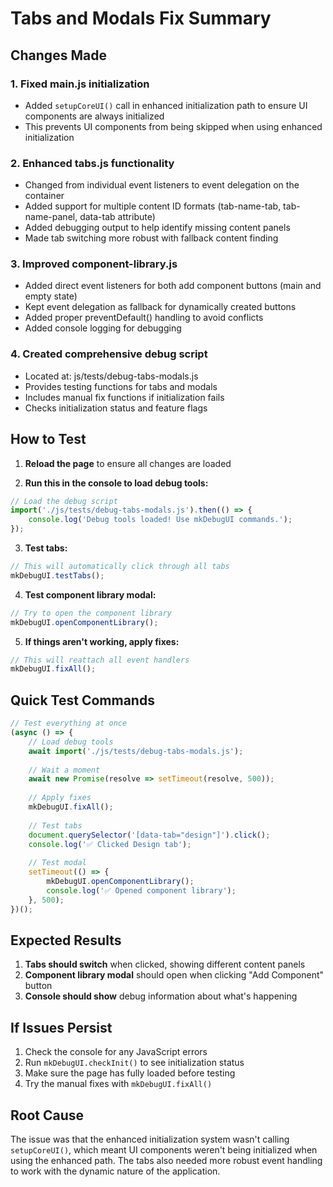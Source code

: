 # Tabs and Modals Fix Summary

## Changes Made

### 1. Fixed main.js initialization
- Added `setupCoreUI()` call in enhanced initialization path to ensure UI components are always initialized
- This prevents UI components from being skipped when using enhanced initialization

### 2. Enhanced tabs.js functionality
- Changed from individual event listeners to event delegation on the container
- Added support for multiple content ID formats (tab-name-tab, tab-name-panel, data-tab attribute)
- Added debugging output to help identify missing content panels
- Made tab switching more robust with fallback content finding

### 3. Improved component-library.js
- Added direct event listeners for both add component buttons (main and empty state)
- Kept event delegation as fallback for dynamically created buttons
- Added proper preventDefault() handling to avoid conflicts
- Added console logging for debugging

### 4. Created comprehensive debug script
- Located at: js/tests/debug-tabs-modals.js
- Provides testing functions for tabs and modals
- Includes manual fix functions if initialization fails
- Checks initialization status and feature flags

## How to Test

1. **Reload the page** to ensure all changes are loaded

2. **Run this in the console to load debug tools:**
```javascript
// Load the debug script
import('./js/tests/debug-tabs-modals.js').then(() => {
    console.log('Debug tools loaded! Use mkDebugUI commands.');
});
```

3. **Test tabs:**
```javascript
// This will automatically click through all tabs
mkDebugUI.testTabs();
```

4. **Test component library modal:**
```javascript
// Try to open the component library
mkDebugUI.openComponentLibrary();
```

5. **If things aren't working, apply fixes:**
```javascript
// This will reattach all event handlers
mkDebugUI.fixAll();
```

## Quick Test Commands

```javascript
// Test everything at once
(async () => {
    // Load debug tools
    await import('./js/tests/debug-tabs-modals.js');
    
    // Wait a moment
    await new Promise(resolve => setTimeout(resolve, 500));
    
    // Apply fixes
    mkDebugUI.fixAll();
    
    // Test tabs
    document.querySelector('[data-tab="design"]').click();
    console.log('✅ Clicked Design tab');
    
    // Test modal
    setTimeout(() => {
        mkDebugUI.openComponentLibrary();
        console.log('✅ Opened component library');
    }, 500);
})();
```

## Expected Results

1. **Tabs should switch** when clicked, showing different content panels
2. **Component library modal** should open when clicking "Add Component" button
3. **Console should show** debug information about what's happening

## If Issues Persist

1. Check the console for any JavaScript errors
2. Run `mkDebugUI.checkInit()` to see initialization status
3. Make sure the page has fully loaded before testing
4. Try the manual fixes with `mkDebugUI.fixAll()`

## Root Cause

The issue was that the enhanced initialization system wasn't calling `setupCoreUI()`, which meant UI components weren't being initialized when using the enhanced path. The tabs also needed more robust event handling to work with the dynamic nature of the application.
